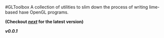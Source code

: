 #GLToolbox
A collection of utilities to slim down the process of writing lime-based haxe OpenGL programs.

**(Checkout [*next*](https://github.com/haxiomic/gltoolbox/tree/next) for the latest version)**

***v0.0.1***